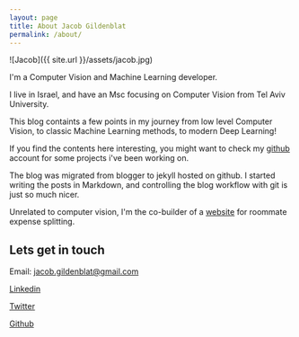 ```yaml
---
layout: page
title: About Jacob Gildenblat
permalink: /about/
---
```


![Jacob]({{ site.url }}/assets/jacob.jpg)

I'm a Computer Vision and Machine Learning developer.

I live in Israel, and have an Msc focusing on Computer Vision from Tel Aviv University.

This blog containts a few points in my journey from low level Computer Vision, to classic Machine Learning methods, 
to modern Deep Learning!

If you find the contents here interesting, you might want to check my [github](http://github.com/jacobgil) account for some projects i've been working on.

The blog was migrated from blogger to jekyll hosted on github.
I started writing the posts in Markdown, and controlling the blog workflow with git is just so much nicer.

Unrelated to computer vision, I'm the co-builder of a [website](http://www.expensesplit.com) for roommate expense splitting.

## Lets get in touch
Email: jacob.gildenblat@gmail.com

[Linkedin](https://www.linkedin.com/in/jacob-gildenblat)

[Twitter](https://twitter.com/JacobGildenblat)

[Github](http://github.com/jacobgil)